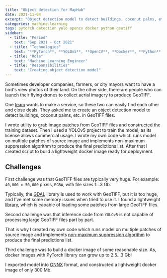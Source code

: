 ```yaml
---
title: "Object detection for MapHub"
date: 2021-11-04
excerpt: "Object detection model to detect buildings, coconut palms, etc. in GeoTIFF files"
categories: machine-learning
tags: pytorch detection yolo opencv docker python geotiff
sidebar:
  - title: "Period"
    text: "Sep 2021 - Oct 2021"
  - title: "Technologies"
    text: "**PyTorch**, **YOLOv5**, **OpenCV**, **Docker**, **Python**, **GeoTIFF**"
  - title: "Role"
    text: "Machine Learning Engineer"
  - title: "Responsibilities"
    text: "Creating object detection model"
---
```


Sometimes developer companies, farmers, or city mayors want to have a bird's view photos of their land.
On the other side, there are people who can launch their flying drones to collect aerial imagery
to produce GeoTIFF.

One [team](https://maphub.online) wants to make a service, so these two can easily find each other and close deals.
They asked me to create an object detection model to detect buildings, coconut palms, etc. in GeoTIFF files. 

I wrote utility to grab image patches from GeoTIFF files and constructed the training dataset. 
Then I used a YOLOv5 project to train the model, as its license allows commercial usage.
I wrote my own code which runs model on multiple patches of source image
and implements non-maximum suppression algorithm to produce the final predictions list.
After that I created script to build a lightweight docker image ready for deployment.

## Challenges

First challenge was that GeoTIFF files are typically very huge.
For example: `40,000 x 50,000` pixels, `RGBA`, with file sizes 1...3 Gb.

Typically, the [GDAL](https://gdal.org/) library is used to work with GeoTIFF,
but it is too huge, and I've met some memory issues when tried to use it.
I found a lightweight [library](https://github.com/KipCrossing/geotiff/),
which is capable of loading some patches from large GeoTIFF files.

Second challenge was that inference code from `YOLOv5` is not capable
of processing large GeoTIFF files part by part.

That is why I created my own code which runs model on multiple patches of source image
and implements
[non-maximum suppression algorithm](https://learnopencv.com/non-maximum-suppression-theory-and-implementation-in-pytorch/)
to produce the final predictions list.

Third challenge was to build a docker image of some reasonable size.
As, docker images with PyTorch library can grow up to 2.5...3 Gb!

I exported model into [ONNX](https://onnxruntime.ai/) format,
and constructed a lightweight docker image of only 300 Mb.
